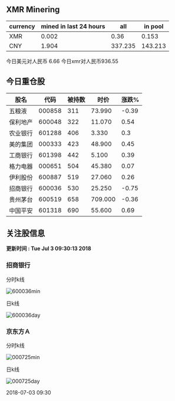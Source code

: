 ## XMR Minering

|currency|mined in last 24 hours|all|in pool|
|---|---|---|---|
|XMR|0.002|0.36|0.153|
|CNY|1.904|337.235|143.213|

今日美元对人民币 6.66	今日xmr对人民币936.55


## 今日重仓股 

|股名|代码|被持数|时价|涨跌%|
|---|---|---|---|---|
|五粮液|000858|311|73.990|-0.39|
|保利地产|600048|322|11.070|0.54|
|农业银行|601288|406|3.330|0.3|
|美的集团|000333|423|48.900|0.45|
|工商银行|601398|442|5.100|0.39|
|格力电器|000651|504|45.380|0.07|
|伊利股份|600887|519|27.060|0.26|
|招商银行|600036|530|25.250|-0.75|
|贵州茅台|600519|658|709.000|-0.36|
|中国平安|601318|690|55.600|0.69|

## 关注股信息
**更新时间 : Tue Jul  3 09:30:13 2018**
### 招商银行 
分时k线

![600036min](http://image.sinajs.cn/newchart/min/n/sh600036.gif)

日k线

![600036day](http://image.sinajs.cn/newchart/daily/n/sh600036.gif)

### 京东方Ａ 
分时k线

![000725min](http://image.sinajs.cn/newchart/min/n/sz000725.gif)

日k线

![000725day](http://image.sinajs.cn/newchart/daily/n/sz000725.gif)

2018-07-03 09:30